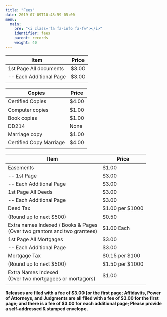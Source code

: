 ```yaml
---
title: "Fees"
date: 2019-07-09T10:48:59-05:00
menu:
  main:
    pre: "<i class='fa fa-info fa-fw'></i>"
    identifier: fees
    parent: records
    weight: 40
---
```

| Item                        | Price |
| --------------------------- | ----- |
| 1st Page All documents      | $3.00 |
| -- Each Additional Page     | $3.00 |
|                             |       |

| Copies                      | Price |
| --------------------------- | ----- |
| Certified Copies            | $4.00 |
| Computer copies             | $1.00 |
| Book copies                 | $1.00 |
| DD214                       | None  |
| Marriage copy               | $1.00 |
| Certified Copy Marriage     | $4.00 |
|                             |       |

| Item                        | Price |
| --------------------------- | ----- |
| Easements                   | $1.00 |
| -- 1st Page                 | $3.00 |
| -- Each Additional Page     | $3.00 |
| 1st Page All Deeds          | $3.00 |
| -- Each Additional Page     | $3.00 |
| Deed Tax                    | $1.00 per $1000 |
| (Round up to next $500)     | $0.50 |
| Extra names Indexed / Books & Pages <br />(Over two grantors and two grantees)  | $1.00 Each |
| 1st Page All Mortgages      | $3.00 |
| -- Each Additional Page     | $3.00 |
| Mortgage Tax                | $0.15 per $100 |
| (Round up to next $500)     | $1.50 per $1000 |
| Extra Names Indexed <br /> (Over two mortgagees or mortagors) | $1.00 |
|                             |       |

**Releases are filed with a fee of $3.00 [or the first page; Affidavits, Power of Attorneys, and
Judgments are all filed with a fee of $3.00 for the first page; and there is a fee of $3.00 for each
additional page; Please provide a self-addressed & stamped envelope.**
